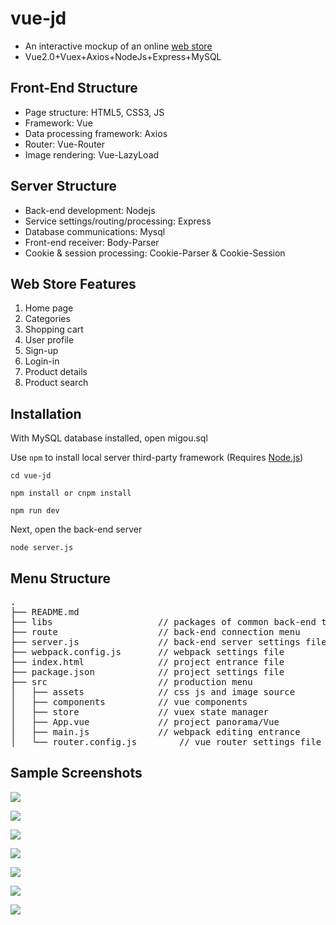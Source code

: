# vue-jd
- An interactive mockup of an online [web store](https://www.jd.com/)
- Vue2.0+Vuex+Axios+NodeJs+Express+MySQL

## Front-End Structure
- Page structure: HTML5, CSS3, JS
- Framework: Vue
- Data processing framework: Axios
- Router: Vue-Router
- Image rendering: Vue-LazyLoad

## Server Structure
- Back-end development: Nodejs
- Service settings/routing/processing: Express
- Database communications: Mysql
- Front-end receiver: Body-Parser
- Cookie & session processing: Cookie-Parser & Cookie-Session

## Web Store Features
1. Home page
2. Categories
3. Shopping cart
4. User profile
5. Sign-up
6. Login-in
7. Product details
8. Product search

## Installation

With MySQL database installed, open migou.sql

Use `npm` to install local server third-party framework (Requires [Node.js](https://nodejs.org/))

```
cd vue-jd
```

```
npm install or cnpm install
```

```
npm run dev
```

Next, open the back-end server

```
node server.js
```

## Menu Structure
<pre>
.
├── README.md           
├── libs               		// packages of common back-end tools' framework (formatting/MD5 encryption etc.)
├── route              		// back-end connection menu
├── server.js          		// back-end server settings file
├── webpack.config.js  		// webpack settings file
├── index.html         		// project entrance file
├── package.json       		// project settings file
├── src                		// production menu
│   ├── assets         		// css js and image source
│   ├── components     		// vue components
│   ├── store          		// vuex state manager
│   ├── App.vue        		// project panorama/Vue
│   ├── main.js        		// webpack editing entrance
│   └── router.config.js    	// vue router settings file
</pre>

## Sample Screenshots

![](http://i.imgur.com/hc4Kdcv.png)

![](http://i.imgur.com/e1dli1Y.png)

![](http://i.imgur.com/j9bdh5O.png)

![](http://i.imgur.com/KNlLcjv.png)

![](http://i.imgur.com/m2H0mLg.png)

![](http://i.imgur.com/8GpE1qc.png)

![](http://i.imgur.com/sIfHd0z.png)
